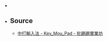 -
- ## Source
	- [中打輸入法 - Key_Mou_Pad - 批踢踢實業坊](https://www.ptt.cc/bbs/Key_Mou_Pad/search?q=%E4%B8%AD%E6%89%93%E8%BC%B8%E5%85%A5%E6%B3%95)
